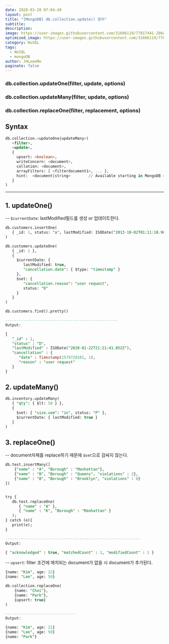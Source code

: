```yaml
---
date: 2020-03-28 07:04:49
layout: post
title: "[MongoDB] db.collection.update() 정리"
subtitle:
description:
image: https://user-images.githubusercontent.com/31606119/77817441-286e0080-710e-11ea-924a-80c6656f18e0.png
optimized_image: https://user-images.githubusercontent.com/31606119/77817441-286e0080-710e-11ea-924a-80c6656f18e0.png
category: NoSQL
tags:
  - NoSQL
  - mongoDB
author: JHLeeeMe
paginate: false
---
```


### db.collection.updateOne(filter, update, options)
### db.collection.updateMany(filter, update, options)
### db.collection.replaceOne(filter, replacement, options)

## Syntax
```sql
db.collection.<updateOne|updateMany>(
   <filter>,
   <update>,
   {
     upsert: <boolean>,
     writeConcern: <document>,
     collation: <document>,
     arrayFilters: [ <filterdocument1>, ... ],
     hint:  <document|string>        // Available starting in MongoDB 4.2.1
   }
)
```

---

## 1. updateOne()
-- ```$currentDate```: lastModified필드를 생성 or 업데이트한다.
```sql
db.customers.insertOne(
   { _id: 1, status: "a", lastModified: ISODate("2013-10-02T01:11:18.965Z") }
)

db.customers.updateOne(
   { _id: 1 },
   {
     $currentDate: {
        lastModified: true,
        "cancellation.date": { $type: "timestamp" }
     },
     $set: {
        "cancellation.reason": "user request",
        status: "D"
     }
   }
)

db.customers.find().pretty()

--------------------------------------------------
Output:

{
   "_id" : 1,
   "status" : "D",
   "lastModified" : ISODate("2020-01-22T21:21:41.052Z"),
   "cancellation" : {
      "date" : Timestamp(1579728101, 1),
      "reason" : "user request"
   }
}
```

## 2. updateMany()
```sql
db.inventory.updateMany(
   { "qty": { $lt: 50 } },
   {
     $set: { "size.uom": "in", status: "P" },
     $currentDate: { lastModified: true }
   }
)
```

## 3. replaceOne()
-- document자체를 replace하기 때문에 ```$set```으로 감싸지 않는다.
```sql
db.test.insertMany([
    {"name" : "A", "Borough" : "Manhattan"},
    {"name" : "B", "Borough" : "Queens", "violations" : 2},
    {"name" : "B", "Borough" : "Brooklyn", "violations" : 0}
])


try {
   db.test.replaceOne(
      { "name" : "A" },
      { "name" : "K", "Borough" : "Manhattan" }
   );
} catch (e){
   print(e);
}

------------------------------------------------------------
Output:

{ "acknowledged" : true, "matchedCount" : 1, "modifiedCount" : 1 }
```

-- ```upsert```: filter 조건에 매치되는 document가 없을 시 document가 추가된다.
```sql
{name: "Kim", age: 22}
{name: "Lee", age: 50}

db.collection.replaceOne(
    {name: "Choi"},
    {name: "Park"},
    {upsert: true}
)

-------------------------------
Output:

{name: "Kim", age: 22}
{name: "Lee", age: 50}
{name: "Park"}
```

